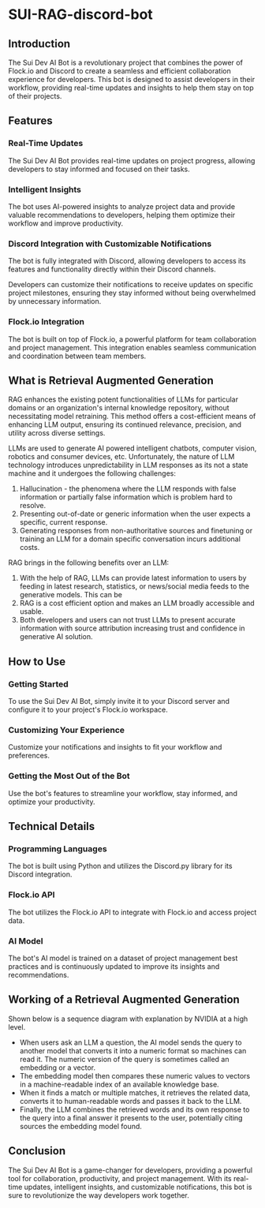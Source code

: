 **SUI-RAG-discord-bot**
=====================

**Introduction**
---------------

The Sui Dev AI Bot is a revolutionary project that combines the power of Flock.io and Discord to create a seamless and efficient collaboration experience for developers. This bot is designed to assist developers in their workflow, providing real-time updates and insights to help them stay on top of their projects.

**Features**
------------

### **Real-Time Updates**

The Sui Dev AI Bot provides real-time updates on project progress, allowing developers to stay informed and focused on their tasks.

### **Intelligent Insights**

The bot uses AI-powered insights to analyze project data and provide valuable recommendations to developers, helping them optimize their workflow and improve productivity.

### **Discord Integration with Customizable Notifications**

The bot is fully integrated with Discord, allowing developers to access its features and functionality directly within their Discord channels.

Developers can customize their notifications to receive updates on specific project milestones, ensuring they stay informed without being overwhelmed by unnecessary information.

### **Flock.io Integration**

The bot is built on top of Flock.io, a powerful platform for team collaboration and project management. This integration enables seamless communication and coordination between team members.

## What is Retrieval Augmented Generation
RAG enhances the existing potent functionalities of LLMs for particular domains or an organization's internal knowledge repository, 
without necessitating model retraining. This method offers a cost-efficient means of enhancing LLM output, ensuring its continued relevance, precision, 
and utility across diverse settings. <br>

LLMs are used to generate AI powered intelligent chatbots, computer vision, robotics and consumer devices, etc.
Unfortunately, the nature of LLM technology introduces unpredictability in LLM responses as its not a state machine and it undergoes the following challenges:
1. Hallucination - the phenomena where the LLM responds with false information or partially false information which is problem hard to resolve.
2. Presenting out-of-date or generic information when the user expects a specific, current response.
3. Generating responses from non-authoritative sources and finetuning or training an LLM for a domain specific conversation incurs additional costs.

RAG brings in the following benefits over an LLM:
1. With the help of RAG, LLMs can provide latest information to users by feeding in latest research, statistics, or news/social media feeds to the generative models. This can be 
2. RAG is a cost efficient option and makes an LLM broadly accessible and usable.
3. Both developers and users can not trust LLMs to present accurate information with source attribution increasing trust and confidence in generative AI solution.

**How to Use**
--------------

### **Getting Started**

To use the Sui Dev AI Bot, simply invite it to your Discord server and configure it to your project's Flock.io workspace.

### **Customizing Your Experience**

Customize your notifications and insights to fit your workflow and preferences.

### **Getting the Most Out of the Bot**

Use the bot's features to streamline your workflow, stay informed, and optimize your productivity.

**Technical Details**
-------------------

### **Programming Languages**

The bot is built using Python and utilizes the Discord.py library for its Discord integration.

### **Flock.io API**

The bot utilizes the Flock.io API to integrate with Flock.io and access project data.

### **AI Model**

The bot's AI model is trained on a dataset of project management best practices and is continuously updated to improve its insights and recommendations.

## Working of a Retrieval Augmented Generation
Shown below is a sequence diagram with explanation by NVIDIA at a high level.

- When users ask an LLM a question, the AI model sends the query to another model that converts it into a numeric format so machines can read it. The numeric version of the query is sometimes called an embedding or a vector. <br>
- The embedding model then compares these numeric values to vectors in a machine-readable index of an available knowledge base. <br>
- When it finds a match or multiple matches, it retrieves the related data, converts it to human-readable words and passes it back to the LLM. <br>
- Finally, the LLM combines the retrieved words and its own response to the query into a final answer it presents to the user, potentially citing sources the embedding model found. <br>


**Conclusion**
----------

The Sui Dev AI Bot is a game-changer for developers, providing a powerful tool for collaboration, productivity, and project management. With its real-time updates, intelligent insights, and customizable notifications, this bot is sure to revolutionize the way developers work together.
